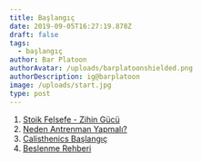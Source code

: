```yaml
---
title: Başlangıç
date: 2019-09-05T16:27:19.878Z
draft: false
tags:
  - başlangıç
author: Bar Platoon
authorAvatar: /uploads/barplatoonshielded.png
authorDescription: ig@barplatoon
image: /uploads/start.jpg
type: post
---
```

1. [Stoik Felsefe - Zihin Gücü](https://www.barplatoon.com/stoik-felsefe-zihin-kontrol%C3%BC/)
2. [Neden Antrenman Yapmalı?](https://www.barplatoon.com/neden-antrenman-yapmal%C4%B1/)
3. [Calisthenics Başlangıç](https://www.barplatoon.com/calisthenics-ba%C5%9Flang%C4%B1%C3%A7/)
4. [Beslenme Rehberi](https://www.barplatoon.com/beslenme-rehberi/)
